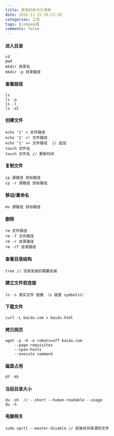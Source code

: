 ```yaml
---
title: 常用的命令行清单
date: 2018-11-25 18:23:28
categories: 工具
tags: [command]
comments: false
---
```


#### 进入目录

    cd 
    pwd
    mkdir 目录名
    mkdir -p 目录路径
    
#### 查看路径
	
	ls
	ls -a
	ls -l
	ls -al
	
#### 创建文件
	
	echo '1' > 文件路径
	echo '1' >! 文件路径
	echo '1' >> 文件路径  // 追加
	touch 文件名
	touch 文件名 // 更新时间
	
#### 复制文件
	
	cp 源路径 目标路径
	cp -r 源路径 目标路径
	
#### 移动/重命名

	mv 源路径 目标路径
	
#### 删除

	rm 文件路径
	rm -f 文件路径
	rm -r 目录路径
	rm -rf 目录路径
	
#### 查看目录结构

	tree // 没有安装的需要安装
	
#### 建立文件软连接

	ln -s 真实文件 链接 （s 就是 symbolic）
	
#### 下载文件

	curl -L baidu.com > baidu.html
	
#### 拷贝网页

	wget -p -H -e robots=off baidu.com 
		--page-requisites
		--span-hosts
		--execute command
		
#### 磁盘占用

	df -kh 

#### 当前目录大小

	du -sh  // --short --human-readable --usage
	du -h
	
#### 电脑相关

	sudo spctl --master-disable // 安装任何来源的文件
